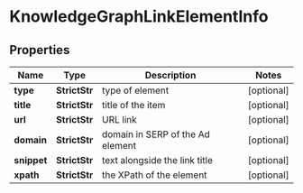 # KnowledgeGraphLinkElementInfo


## Properties

| Name | Type | Description | Notes |
|------------ | ------------- | ------------- | -------------|
**type** | **StrictStr** | type of element |[optional]|
**title** | **StrictStr** | title of the item |[optional]|
**url** | **StrictStr** | URL link |[optional]|
**domain** | **StrictStr** | domain in SERP of the Ad element |[optional]|
**snippet** | **StrictStr** | text alongside the link title |[optional]|
**xpath** | **StrictStr** | the XPath of the element |[optional]|